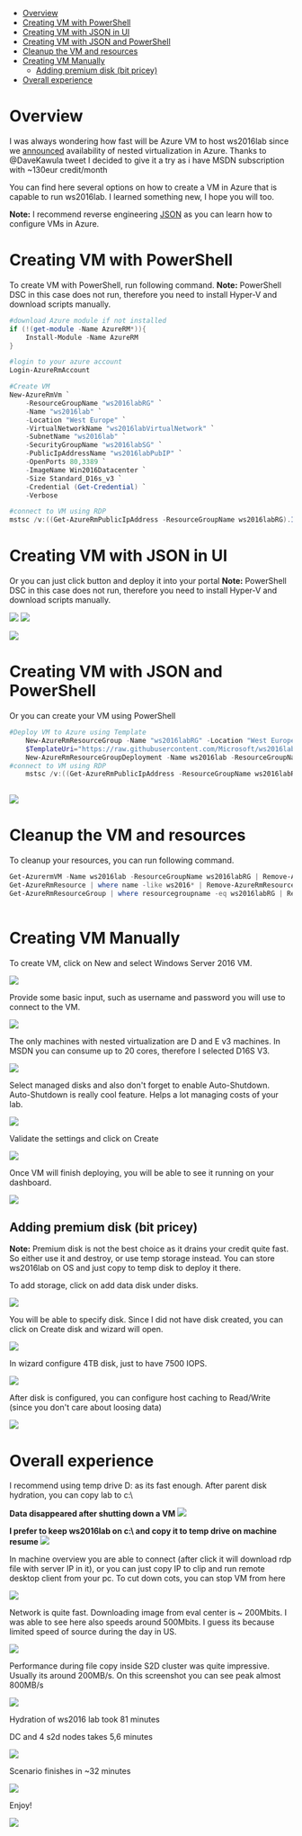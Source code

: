 <!-- TOC -->

- [Overview](#overview)
- [Creating VM with PowerShell](#creating-vm-with-powershell)
- [Creating VM with JSON in UI](#creating-vm-with-json-in-ui)
- [Creating VM with JSON and PowerShell](#creating-vm-with-json-and-powershell)
- [Cleanup the VM and resources](#cleanup-the-vm-and-resources)
- [Creating VM Manually](#creating-vm-manually)
    - [Adding premium disk (bit pricey)](#adding-premium-disk-bit-pricey)
- [Overall experience](#overall-experience)

<!-- /TOC -->

# Overview

I was always wondering how fast will be Azure VM to host ws2016lab since we [announced](https://azure.microsoft.com/en-us/blog/nested-virtualization-in-azure/) availability of nested virtualization in Azure. Thanks to @DaveKawula tweet I decided to give it a try as i have MSDN subscription with ~130eur credit/month

You can find here several options on how to create a VM in Azure that is capable to run ws2016lab. I learned something new, I hope you will too.

**Note:** I recommend reverse engineering [JSON](Scenarios/Running%20ws2016lab%20in%20Azure/ws2016lab.json) as you can learn how to configure VMs in Azure.

# Creating VM with PowerShell

To create VM with PowerShell, run following command.
**Note:** PowerShell DSC in this case does not run, therefore you need to install Hyper-V and download scripts manually.

````PowerShell
#download Azure module if not installed
if (!(get-module -Name AzureRM*)){
    Install-Module -Name AzureRM
}

#login to your azure account
Login-AzureRmAccount

#Create VM
New-AzureRmVm `
    -ResourceGroupName "ws2016labRG" `
    -Name "ws2016lab" `
    -Location "West Europe" `
    -VirtualNetworkName "ws2016labVirtualNetwork" `
    -SubnetName "ws2016lab" `
    -SecurityGroupName "ws2016labSG" `
    -PublicIpAddressName "ws2016labPubIP" `
    -OpenPorts 80,3389 `
    -ImageName Win2016Datacenter `
    -Size Standard_D16s_v3 `
    -Credential (Get-Credential) `
    -Verbose

#connect to VM using RDP
mstsc /v:((Get-AzureRmPublicIpAddress -ResourceGroupName ws2016labRG).IpAddress)

````
# Creating VM with JSON in UI

Or you can just click button and deploy it into your portal
**Note:** PowerShell DSC in this case does not run, therefore you need to install Hyper-V and download scripts manually.

[![](http://azuredeploy.net/deploybutton.png)](https://portal.azure.com/#create/Microsoft.Template/uri/https%3A%2F%2Fraw.githubusercontent.com%2FMicrosoft%2Fws2016lab%2Fdev%2FScenarios%2FRunning%2520ws2016lab%2520in%2520Azure%2Fws2016lab.json)
[![](http://armviz.io/visualizebutton.png)](http://armviz.io/#/?load=https%3A%2F%2Fraw.githubusercontent.com/Microsoft/ws2016lab/dev/Scenarios/Running%20ws2016lab%20in%20Azure/ws2016lab.json)

![](/Scenarios/Running%20ws2016lab%20in%20Azure/Screenshots/CustomizedTemplate.png)

# Creating VM with JSON and PowerShell

Or you can create your VM using PowerShell

````PowerShell
#Deploy VM to Azure using Template
    New-AzureRmResourceGroup -Name "ws2016labRG" -Location "West Europe"
    $TemplateUri="https://raw.githubusercontent.com/Microsoft/ws2016lab/master/Scenarios/Running%20ws2016lab%20in%20Azure/ws2016lab.json"
    New-AzureRmResourceGroupDeployment -Name ws2016lab -ResourceGroupName ws2016labRG -TemplateUri $TemplateUri -Verbose
#connect to VM using RDP
    mstsc /v:((Get-AzureRmPublicIpAddress -ResourceGroupName ws2016labRG).IpAddress)
 
````

![](/Scenarios/Running%20ws2016lab%20in%20Azure/Screenshots/TemplatePowerShellDeployment.png)

# Cleanup the VM and resources

To cleanup your resources, you can run following command.

````PowerShell
Get-AzurermVM -Name ws2016lab -ResourceGroupName ws2016labRG | Remove-AzureRmVM -verbose #-Force
Get-AzureRmResource | where name -like ws2016* | Remove-AzureRmResource -verbose #-Force 
Get-AzureRmResourceGroup | where resourcegroupname -eq ws2016labRG | Remove-AzureRmResourceGroup -Verbose #-Force
 
````

# Creating VM Manually
To create VM, click on New and select Windows Server 2016 VM.

![](/Scenarios/Running%20ws2016lab%20in%20Azure/Screenshots/CreateVM01.png)

Provide some basic input, such as username and password you will use to connect to the VM.

![](/Scenarios/Running%20ws2016lab%20in%20Azure/Screenshots/CreateVM02.png)

The only machines with nested virtualization are D and E v3 machines. In MSDN you can consume up to 20 cores, therefore I selected D16S V3.

![](/Scenarios/Running%20ws2016lab%20in%20Azure/Screenshots/CreateVM03.png)

Select managed disks and also don't forget to enable Auto-Shutdown. Auto-Shutdown is really cool feature. Helps a lot managing costs of your lab. 

![](/Scenarios/Running%20ws2016lab%20in%20Azure/Screenshots/CreateVM04.png)

Validate the settings and click on Create

![](/Scenarios/Running%20ws2016lab%20in%20Azure/Screenshots/CreateVM05.png)

Once VM will finish deploying, you will be able to see it running on your dashboard.

![](/Scenarios/Running%20ws2016lab%20in%20Azure/Screenshots/CreateVM06.png)

## Adding premium disk (bit pricey)

**Note:** Premium disk is not the best choice as it drains your credit quite fast. So either use it and destroy, or use temp storage instead. You can store ws2016lab on OS and just copy to temp disk to deploy it there.

To add storage, click on add data disk under disks.

![](/Scenarios/Running%20ws2016lab%20in%20Azure/Screenshots/AddStorage01.png)

You will be able to specify disk. Since I did not have disk created, you can click on Create disk and wizard will open.

![](/Scenarios/Running%20ws2016lab%20in%20Azure/Screenshots/AddStorage02.png)

In wizard configure 4TB disk, just to have 7500 IOPS.

![](/Scenarios/Running%20ws2016lab%20in%20Azure/Screenshots/AddStorage03.png)

After disk is configured, you can configure host caching to Read/Write (since you don't care about loosing data)

![](/Scenarios/Running%20ws2016lab%20in%20Azure/Screenshots/AddStorage04.png)

# Overall experience

I recommend using temp drive D: as its fast enough. After parent disk hydration, you can copy lab to c:\

**Data disappeared after shutting down a VM**
![](/Scenarios/Running%20ws2016lab%20in%20Azure/Screenshots/TempDrive.png)

**I prefer to keep ws2016lab on c:\ and copy it to temp drive on machine resume**
![](/Scenarios/Running%20ws2016lab%20in%20Azure/Screenshots/CopyToTempDrive.png)

In machine overview you are able to connect (after click it will download rdp file with server IP in it), or you can just copy IP to clip and run remote desktop client from your pc. To cut down cots, you can stop VM from here

![](/Scenarios/Running%20ws2016lab%20in%20Azure/Screenshots/VMOverview.png)

Network is quite fast. Downloading image from eval center is ~ 200Mbits. I was able to see here also speeds around 500Mbits. I guess its because limited speed of source during the day in US.

![](/Scenarios/Running%20ws2016lab%20in%20Azure/Screenshots/DownloadSpeeds.png)

Performance during file copy inside S2D cluster was quite impressive. Usually its around 200MB/s. On this screenshot you can see peak almost 800MB/s

![](/Scenarios/Running%20ws2016lab%20in%20Azure/Screenshots/S2DSpeed.png)

Hydration of ws2016 lab took 81 minutes

DC and 4 s2d nodes takes 5,6 minutes

![](/Scenarios/Running%20ws2016lab%20in%20Azure/Screenshots/S2DClusterHydration.png)

Scenario finishes in ~32 minutes

![](/Scenarios/Running%20ws2016lab%20in%20Azure/Screenshots/S2DClusterScenarioScript.png)

Enjoy!

![](/Scenarios/Running%20ws2016lab%20in%20Azure/Screenshots/S2DClusterScenarioScriptFinished.png)